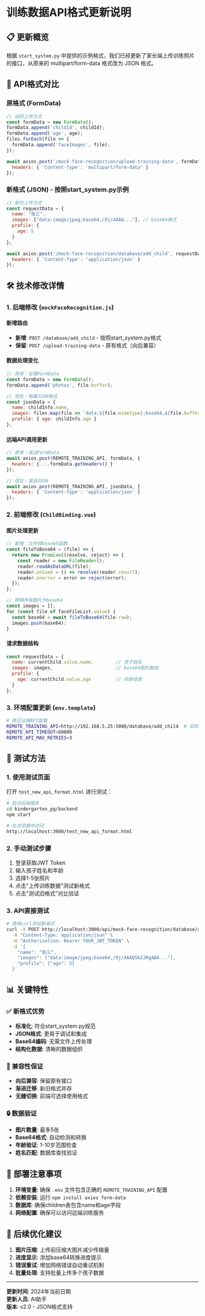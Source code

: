 # 训练数据API格式更新说明

## 📋 更新概览

根据 `start_system.py` 中提供的示例格式，我们已经更新了家长端上传训练照片的接口，从原来的 multipart/form-data 格式改为 JSON 格式。

## 🔄 API格式对比

### 原格式 (FormData)
```javascript
// 旧的上传方式
const formData = new FormData();
formData.append('childId', childId);
formData.append('age', age);
files.forEach(file => {
  formData.append('faceImages', file);
});

await axios.post('/mock-face-recognition/upload-training-data', formData, {
  headers: { 'Content-Type': 'multipart/form-data' }
});
```

### 新格式 (JSON) - 按照start_system.py示例
```javascript
// 新的上传方式
const requestData = {
  name: "张三",
  images: ["data:image/jpeg;base64,/9j/4AAQ..."], // base64格式
  profile: {
    age: 5
  }
};

await axios.post('/mock-face-recognition/database/add_child', requestData, {
  headers: { 'Content-Type': 'application/json' }
});
```

## 🛠️ 技术修改详情

### 1. 后端修改 (`mockFaceRecognition.js`)

#### 新增路由
- **新增**: `POST /database/add_child` - 按照start_system.py格式
- **保留**: `POST /upload-training-data` - 原有格式（向后兼容）

#### 数据处理变化
```javascript
// 原来：处理FormData
const formData = new FormData();
formData.append('photos', file.buffer);

// 现在：构建JSON格式
const jsonData = {
  name: childInfo.name,
  images: files.map(file => `data:${file.mimetype};base64,${file.buffer.toString('base64')}`),
  profile: { age: childInfo.age }
};
```

#### 远端API调用更新
```javascript
// 原来：发送FormData
await axios.post(REMOTE_TRAINING_API, formData, {
  headers: { ...formData.getHeaders() }
});

// 现在：发送JSON
await axios.post(REMOTE_TRAINING_API, jsonData, {
  headers: { 'Content-Type': 'application/json' }
});
```

### 2. 前端修改 (`ChildBinding.vue`)

#### 图片处理更新
```javascript
// 新增：文件转base64函数
const fileToBase64 = (file) => {
  return new Promise((resolve, reject) => {
    const reader = new FileReader();
    reader.readAsDataURL(file);
    reader.onload = () => resolve(reader.result);
    reader.onerror = error => reject(error);
  });
};

// 转换所有图片为base64
const images = [];
for (const file of faceFileList.value) {
  const base64 = await fileToBase64(file.raw);
  images.push(base64);
}
```

#### 请求数据结构
```javascript
const requestData = {
  name: currentChild.value.name,        // 孩子姓名
  images: images,                       // base64图片数组
  profile: {
    age: currentChild.value.age         // 年龄信息
  }
};
```

### 3. 环境配置更新 (`env.template`)

```bash
# 修正远端API配置
REMOTE_TRAINING_API=http://192.168.5.25:5000/database/add_child  # 实际远端服务器地址
REMOTE_API_TIMEOUT=60000
REMOTE_API_MAX_RETRIES=3
```

## 🧪 测试方法

### 1. 使用测试页面
打开 `test_new_api_format.html` 进行测试：
```bash
# 启动后端服务
cd kindergarten_pg/backend
npm start

# 在浏览器中访问
http://localhost:3000/test_new_api_format.html
```

### 2. 手动测试步骤
1. 登录获取JWT Token
2. 输入孩子姓名和年龄
3. 选择1-5张照片
4. 点击"上传训练数据"测试新格式
5. 点击"测试旧格式"对比验证

### 3. API直接测试
```bash
# 使用curl测试新格式
curl -X POST http://localhost:3000/api/mock-face-recognition/database/add_child \
  -H "Content-Type: application/json" \
  -H "Authorization: Bearer YOUR_JWT_TOKEN" \
  -d '{
    "name": "张三",
    "images": ["data:image/jpeg;base64,/9j/4AAQSkZJRgABA..."],
    "profile": {"age": 5}
  }'
```

## 📊 关键特性

### ✅ 新格式优势
- **标准化**: 符合start_system.py规范
- **JSON格式**: 更易于调试和集成
- **Base64编码**: 无需文件上传处理
- **结构化数据**: 清晰的数据组织

### 🔄 兼容性保证
- **向后兼容**: 保留原有接口
- **渐进迁移**: 新旧格式并存
- **无缝切换**: 前端可选择使用格式

### 🔒 数据验证
- **图片数量**: 最多5张
- **Base64格式**: 自动检测和转换
- **年龄验证**: 1-10岁范围检查
- **姓名匹配**: 数据库查找验证

## 🚀 部署注意事项

1. **环境变量**: 确保 `.env` 文件包含正确的 `REMOTE_TRAINING_API` 配置
2. **依赖安装**: 运行 `npm install axios form-data`
3. **数据库**: 确保children表包含name和age字段
4. **网络配置**: 确保可以访问远端训练服务

## 📝 后续优化建议

1. **图片压缩**: 上传前压缩大图片减少传输量
2. **进度显示**: 添加base64转换进度提示
3. **错误重试**: 增加网络错误自动重试机制
4. **批量处理**: 支持批量上传多个孩子数据

---

**更新时间**: 2024年当前日期  
**更新人员**: AI助手  
**版本**: v2.0 - JSON格式支持 